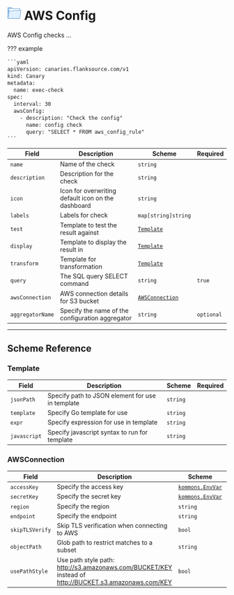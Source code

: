 # <img src='https://raw.githubusercontent.com/flanksource/flanksource-ui/main/src/icons/folder.svg' style='height: 32px'/> AWS Config

AWS Config checks ...

??? example

    ```yaml
    apiVersion: canaries.flanksource.com/v1
    kind: Canary
    metadata:
      name: exec-check
    spec:
      interval: 30
      awsConfig:
        - description: "Check the config"
          name: config check
          query: "SELECT * FROM aws_config_rule"
    ```

| Field            | Description                                        | Scheme                            | Required   |
| ---------------- | -------------------------------------------------- | --------------------------------- | ---------- |
| `name`           | Name of the check                                  | `string`                          |            |
| `description`    | Description for the check                          | `string`                          |            |
| `icon`           | Icon for overwriting default icon on the dashboard | `string`                          |            |
| `labels`         | Labels for check                                   | `map[string]string`               |            |
| `test`           | Template to test the result against                | [`Template`](#template)           |            |
| `display`        | Template to display the result in                  | [`Template`](#template)           |            |
| `transform`      | Template for transformation                        | [`Template`](#template)           |            |
| `query`          | The SQL query SELECT command                       | `string`                          | `true`     |
| `awsConnection`  | AWS connection details for S3 bucket               | [`AWSConnection`](#awsconnection) |            |
| `aggregatorName` | Specify the name of the configuration aggregator   | `string`                          | `optional` |

---

## Scheme Reference

### Template

| Field        | Description                                      | Scheme   | Required |
| ------------ | ------------------------------------------------ | -------- | -------- |
| `jsonPath`   | Specify path to JSON element for use in template | `string` |          |
| `template`   | Specify Go template for use                      | `string` |          |
| `expr`       | Specify expression for use in template           | `string` |          |
| `javascript` | Specify javascript syntax to run for template    | `string` |          |

### AWSConnection

| Field           | Description                                                                                           | Scheme                                                                       | Required |
| --------------- | ----------------------------------------------------------------------------------------------------- | ---------------------------------------------------------------------------- | -------- |
| `accessKey`     | Specify the access key                                                                                | [`kommons.EnvVar`](https://pkg.go.dev/github.com/flanksource/kommons#EnvVar) |          |
| `secretKey`     | Specify the secret key                                                                                | [`kommons.EnvVar`](https://pkg.go.dev/github.com/flanksource/kommons#EnvVar) |          |
| `region`        | Specify the region                                                                                    | `string`                                                                     |          |
| `endpoint`      | Specify the endpoint                                                                                  | `string`                                                                     |          |
| `skipTLSVerify` | Skip TLS verification when connecting to AWS                                                          | `bool`                                                                       |          |
| `objectPath`    | Glob path to restrict matches to a subset                                                             | `string`                                                                     |          |
| `usePathStyle`  | Use path style path: http://s3.amazonaws.com/BUCKET/KEY instead of http://BUCKET.s3.amazonaws.com/KEY | `bool`                                                                       |          |
